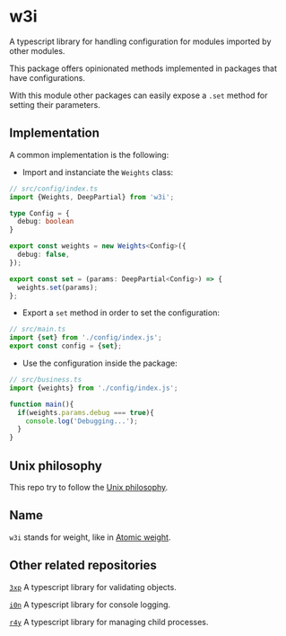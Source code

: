 # w3i

A typescript library for handling configuration for modules imported by other
modules.

This package offers opinionated methods implemented in packages that have
configurations.

With this module other packages can easily expose a `.set` method for setting
their parameters.

## Implementation

A common implementation is the following:

- Import and instanciate the `Weights` class:
```typescript
// src/config/index.ts
import {Weights, DeepPartial} from 'w3i';

type Config = {
  debug: boolean
}

export const weights = new Weights<Config>({
  debug: false,
});

export const set = (params: DeepPartial<Config>) => {
  weights.set(params);
};
```

- Export a `set` method in order to set the configuration:
```typescript
// src/main.ts
import {set} from './config/index.js';
export const config = {set};
```

- Use the configuration inside the package:
```typescript
// src/business.ts
import {weights} from './config/index.js';

function main(){
  if(weights.params.debug === true){
    console.log('Debugging...');
  }
}
```

## Unix philosophy

This repo try to follow the
[Unix philosophy](https://en.wikipedia.org/wiki/Unix_philosophy).

## Name

`w3i` stands for weight, like in
[Atomic weight](https://en.wikipedia.org/wiki/Standard_atomic_weight).

## Other related repositories

[`3xp`](https://www.npmjs.com/package/3xp) A typescript library for validating objects.

[`i0n`](https://www.npmjs.com/package/i0n) A typescript library for console logging.

[`r4y`](https://www.npmjs.com/package/r4y) A typescript library for managing child processes.
